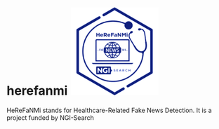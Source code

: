 # herefanmi <img src="./assests/logo.png" alt="drawing" style="width:200px;"/>


HeReFaNMi stands for Healthcare-Related Fake News Detection. It is a project funded by NGI-Search 
